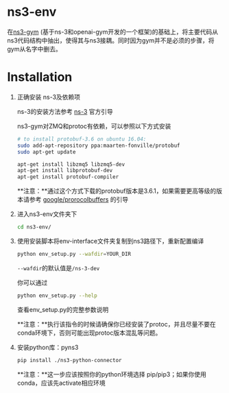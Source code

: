 # ns3-env

在[ns3-gym](https://github.com/tkn-tub/ns3-gym) (基于ns-3和openai-gym开发的一个框架)的基础上，将主要代码从ns3代码结构中抽出，使得其与ns3接耦。同时因为gym并不是必须的步骤，将gym从名字中删去。

Installation
============

1. 正确安装 ns-3及依赖项

   ns-3的安装方法参考 [ns-3](https://www.nsnam.org/wiki/Installation#Installation) 官方引导

   ns3-gym对ZMQ和protoc有依赖，可以参照以下方式安装

   ```bash
   # to install protobuf-3.6 on ubuntu 16.04:
   sudo add-apt-repository ppa:maarten-fonville/protobuf
   sudo apt-get update
   
   apt-get install libzmq5 libzmq5-dev
   apt-get install libprotobuf-dev
   apt-get install protobuf-compiler
   ```

   

   **注意：**通过这个方式下载的protobuf版本是3.6.1，如果需要更高等级的版本请参考 [google/prorocolbuffers](google/prorocolbuffers) 的引导

   

2. 进入ns3-env文件夹下

   ```bash
   cd ns3-env/
   ```

   

3. 使用安装脚本将env-interface文件夹复制到ns3路径下，重新配置编译

   ```bash
   python env_setup.py --wafdir=YOUR_DIR
   ```

   `--wafdir`的默认值是`/ns-3-dev`

   你可以通过

   ```bash
   python env_setup.py --help
   ```

   查看env_setup.py的完整参数说明

   **注意：**执行该指令的时候请确保你已经安装了protoc，并且尽量不要在conda环境下，否则可能出现protoc版本混乱等问题。


4. 安装python库：pyns3

   ```bash
   pip install ./ns3-python-connector
   ```

   **注意：**这一步应该按照你的python环境选择 pip/pip3；如果你使用conda，应该先activate相应环境
